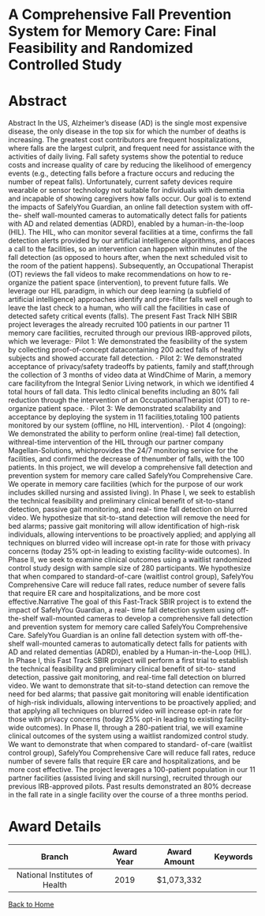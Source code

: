 
A Comprehensive Fall Prevention System for Memory Care: Final Feasibility and Randomized Controlled Study
=========================================================================================================

# Abstract


Abstract
In the US, Alzheimer’s disease (AD) is the single most expensive disease, the only disease in the top six
for which the number of deaths is increasing. The greatest cost contributors are frequent
hospitalizations, where falls are the largest culprit, and frequent need for assistance with the activities
of daily living. Fall safety systems show the potential to reduce costs and increase quality of care by
reducing the likelihood of emergency events (e.g., detecting falls before a fracture occurs and reducing
the number of repeat falls). Unfortunately, current safety devices require wearable or sensor technology
not suitable for individuals with dementia and incapable of showing caregivers how falls occur.
Our goal is to extend the impacts of SafelyYou Guardian, an online fall detection system with off-the-
shelf wall-mounted cameras to automatically detect falls for patients with AD and related dementias
(ADRD), enabled by a human-in-the-loop (HIL). The HIL, who can monitor several facilities at a time,
confirms the fall detection alerts provided by our artificial intelligence algorithms, and places a call to
the facilities, so an intervention can happen within minutes of the fall detection (as opposed to hours
after, when the next scheduled visit to the room of the patient happens). Subsequently, an Occupational
Therapist (OT) reviews the fall videos to make recommendations on how to re-organize the patient
space (intervention), to prevent future falls. We leverage our HIL paradigm, in which our deep learning
(a subfield of artificial intelligence) approaches identify and pre-filter falls well enough to leave the last
check to a human, who will call the facilities in case of detected safety critical events (falls).
The present Fast Track NIH SBIR project leverages the already recruited 100 patients in our partner 11
memory care facilities, recruited through our previous IRB-approved pilots, which we leverage:· Pilot 1: We demonstrated the feasibility of the system by collecting proof-of-concept datacontaining 200 acted falls of healthy subjects and showed accurate fall detection.
· Pilot 2: We demonstrated acceptance of privacy/safety tradeoffs by patients, family and staff,through the collection of 3 months of video data at WindChime of Marin, a memory care facilityfrom the Integral Senior Living network, in which we identified 4 total hours of fall data. This ledto clinical benefits including an 80% fall reduction through the intervention of an OccupationalTherapist (OT) to re-organize patient space.
· Pilot 3: We demonstrated scalability and acceptance by deploying the system in 11 facilities,totaling 100 patients monitored by our system (offline, no HIL intervention).
· Pilot 4 (ongoing): We demonstrated the ability to perform online (real-time) fall detection, withreal-time intervention of the HIL through our partner company Magellan-Solutions, whichprovides the 24/7 monitoring service for the facilities, and confirmed the decrease of thenumber of falls, with the 100 patients.
In this project, we will develop a comprehensive fall detection and prevention system for memory care
called SafelyYou Comprehensive Care. We operate in memory care facilities (which for the purpose of
our work includes skilled nursing and assisted living). In Phase I, we seek to establish the technical
feasibility and preliminary clinical benefit of sit-to-stand detection, passive gait monitoring, and real-
time fall detection on blurred video. We hypothesize that sit-to-stand detection will remove the need
for bed alarms; passive gait monitoring will allow identification of high-risk individuals, allowing
interventions to be proactively applied; and applying all techniques on blurred video will increase opt-in
rate for those with privacy concerns (today 25% opt-in leading to existing facility-wide outcomes). In
Phase II, we seek to examine clinical outcomes using a waitlist randomized control study design with
sample size of 280 participants. We hypothesize that when compared to standard-of-care (waitlist
control group), SafelyYou Comprehensive Care will reduce fall rates, reduce number of severe falls that
require ER care and hospitalizations, and be more cost effective.Narrative
The goal of this Fast-Track SBIR project is to extend the impact of SafelyYou Guardian, a real-
time fall detection system using off-the-shelf wall-mounted cameras to develop a
comprehensive fall detection and prevention system for memory care called SafelyYou
Comprehensive Care. SafelyYou Guardian is an online fall detection system with off-the-shelf
wall-mounted cameras to automatically detect falls for patients with AD and related dementias
(ADRD), enabled by a Human-in-the-Loop (HIL). In Phase I, this Fast Track SBIR project will
perform a first trial to establish the technical feasibility and preliminary clinical benefit of sit-to-
stand detection, passive gait monitoring, and real-time fall detection on blurred video. We want
to demonstrate that sit-to-stand detection can remove the need for bed alarms; that passive
gait monitoring will enable identification of high-risk individuals, allowing interventions to be
proactively applied; and that applying all techniques on blurred video will increase opt-in rate
for those with privacy concerns (today 25% opt-in leading to existing facility-wide outcomes). In
Phase II, through a 280-patient trial, we will examine clinical outcomes of the system using a
waitlist randomized control study. We want to demonstrate that when compared to standard-
of-care (waitlist control group), SafelyYou Comprehensive Care will reduce fall rates, reduce
number of severe falls that require ER care and hospitalizations, and be more cost effective.
The project leverages a 100-patient population in our 11 partner facilities (assisted living and
skill nursing), recruited through our previous IRB-approved pilots. Past results demonstrated an
80% decrease in the fall rate in a single facility over the course of a three months period.  

# Award Details

|Branch|Award Year|Award Amount|Keywords|
| :---: | :---: | :---: | :---: |
|National Institutes of Health|2019|$1,073,332||
  
  


[Back to Home](https://github.com/chrischow/dod_sbir_awards/Reports/JH/#2497)